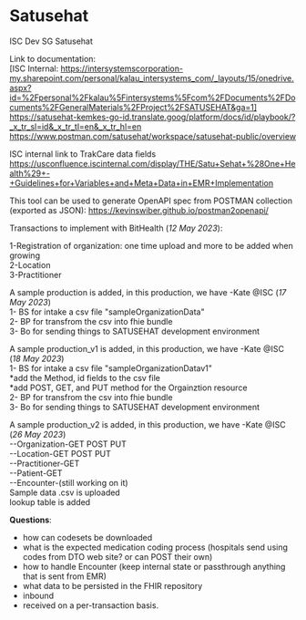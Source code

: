 # Satusehat
ISC Dev SG Satusehat

Link to documentation:  
[ISC Internal: https://intersystemscorporation-my.sharepoint.com/personal/kalau_intersystems_com/_layouts/15/onedrive.aspx?id=%2Fpersonal%2Fkalau%5Fintersystems%5Fcom%2FDocuments%2FDocuments%2FGeneralMaterials%2FProject%2FSATUSEHAT&ga=1]   
https://satusehat-kemkes-go-id.translate.goog/platform/docs/id/playbook/?_x_tr_sl=id&_x_tr_tl=en&_x_tr_hl=en  
https://www.postman.com/satusehat/workspace/satusehat-public/overview  

ISC internal link to TrakCare data fields https://usconfluence.iscinternal.com/display/THE/Satu+Sehat+%28One+Health%29+-+Guidelines+for+Variables+and+Meta+Data+in+EMR+Implementation

This tool can be used to generate OpenAPI spec from POSTMAN collection (exported as JSON):
https://kevinswiber.github.io/postman2openapi/

Transactions to implement with BitHealth (*12 May 2023*):

1-Registration of organization: one time upload and more to be added when growing  
2-Location  
3-Practitioner  

A sample production is added, in this production, we have -Kate @ISC (*17 May 2023*)<br>
1- BS for intake a csv file "sampleOrganizationData"<br>
2- BP for transfrom the csv into fhie bundle<br>
3- Bo for sending things to SATUSEHAT development environment<br>

A sample production_v1 is added, in this production, we have -Kate @ISC (*18 May 2023*)<br>
1- BS for intake a csv file "sampleOrganizationDatav1"<br>
   *add the Method, id fields to the csv file<br>
   *add POST, GET, and PUT method for the Orgainztion resource<br>
2- BP for transfrom the csv into fhie bundle<br>
3- Bo for sending things to SATUSEHAT development environment<br>

A sample production_v2 is added, in this production, we have -Kate @ISC (*26 May 2023*)<br>
--Organization-GET POST PUT<br>
--Location-GET POST PUT<br>
--Practitioner-GET<br>
--Patient-GET<br>
--Encounter-(still working on it)<br>
Sample data .csv is uploaded<br>
lookup table is added<br>

__Questions__:
- how can codesets be downloaded
- what is the expected medication coding process (hospitals send using codes from DTO web site? or can POST their own)
- how to handle Encounter (keep internal state or passthrough anything that is sent from EMR)
- what data to be persisted in the FHIR repository
-   inbound 
-   received
on a per-transaction basis.
